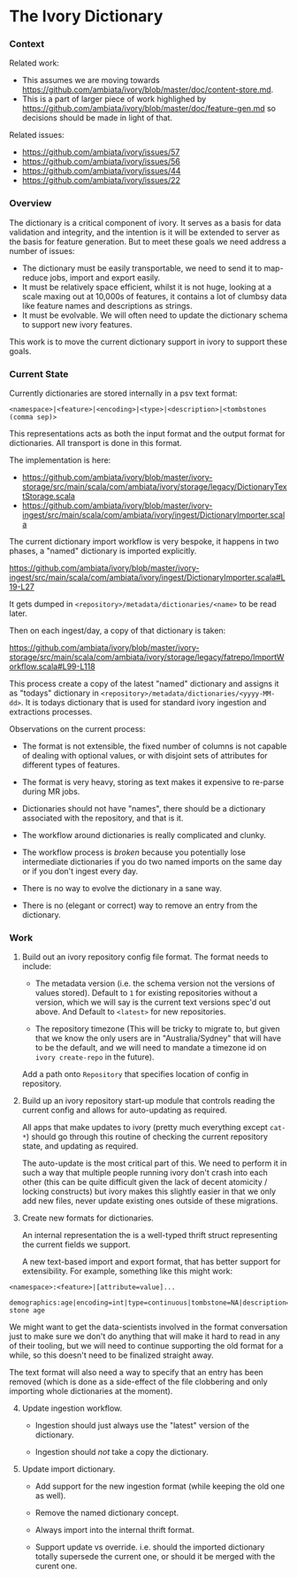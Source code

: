 The Ivory Dictionary
====================

### Context

Related work:

 - This assumes we are moving towards <https://github.com/ambiata/ivory/blob/master/doc/content-store.md>.
 - This is a part of larger piece of work highlighed by <https://github.com/ambiata/ivory/blob/master/doc/feature-gen.md> so decisions should be made in light of that.

Related issues:

 - <https://github.com/ambiata/ivory/issues/57>
 - <https://github.com/ambiata/ivory/issues/56>
 - <https://github.com/ambiata/ivory/issues/44>
 - <https://github.com/ambiata/ivory/issues/22>

### Overview

The dictionary is a critical component of ivory. It serves as a basis
for data validation and integrity, and the intention is it will be
extended to server as the basis for feature generation. But to meet these
goals we need address a number of issues:
 - The dictionary must be easily transportable, we need to send it to
   map-reduce jobs, import and export easily.
 - It must be relatively space efficient, whilst it is not huge, looking
   at a scale maxing out at 10,000s of features, it contains a lot of
   clumbsy data like feature names and descriptions as strings.
 - It must be evolvable. We will often need to update the dictionary schema
   to support new ivory features.

This work is to move the current dictionary support in ivory to support these
goals.


### Current State

Currently dictionaries are stored internally in a psv text format:

```
<namespace>|<feature>|<encoding>|<type>|<description>|<tombstones (comma sep)>
```

This representations acts as both the input format and the output
format for dictionaries. All transport is done in this format.

The implementation is here:
 - <https://github.com/ambiata/ivory/blob/master/ivory-storage/src/main/scala/com/ambiata/ivory/storage/legacy/DictionaryTextStorage.scala>
 - <https://github.com/ambiata/ivory/blob/master/ivory-ingest/src/main/scala/com/ambiata/ivory/ingest/DictionaryImporter.scala>

The current dictionary import workflow is very bespoke, it happens in two
phases, a "named" dictionary is imported explicitly.

<https://github.com/ambiata/ivory/blob/master/ivory-ingest/src/main/scala/com/ambiata/ivory/ingest/DictionaryImporter.scala#L19-L27>

It gets dumped in `<repository>/metadata/dictionaries/<name>` to be read later.

Then on each ingest/day, a copy of that dictionary is taken:

<https://github.com/ambiata/ivory/blob/master/ivory-storage/src/main/scala/com/ambiata/ivory/storage/legacy/fatrepo/ImportWorkflow.scala#L99-L118>

This process create a copy of the latest "named" dictionary and assigns it
as "todays" dictionary in `<repository>/metadata/dictionaries/<yyyy-MM-dd>`.
It is todays dictionary that is used for standard ivory ingestion and
extractions processes.

Observations on the current process:
 - The format is not extensible, the fixed number of columns is not capable
   of dealing with optional values, or with disjoint sets of attributes for
   different types of features.

 - The format is very heavy, storing as text makes it expensive to re-parse
   during MR jobs.

 - Dictionaries should not have "names", there should be a dictionary
   associated with the repository, and that is it.

 - The workflow around dictionaries is really complicated and clunky.

 - The workflow process is _broken_ because you potentially lose
   intermediate dictionaries if you do two named imports on the same
   day or if you don't ingest every day.

 - There is no way to evolve the dictionary in a sane way.

 - There is no (elegant or correct) way to remove an entry from the dictionary.


### Work

1. Build out an ivory repository config file format. The format needs to
   include:
     - The metadata version (i.e. the schema version not the versions of values stored).
       Default to `1` for existing repositories without a version, which we will say
       is the current text versions spec'd out above. And Default to `<latest>` for
       new repositories.

     - The repository timezone (This will be tricky to migrate to, but given that we
       know the only users are in "Australia/Sydney" that will have to be the default,
       and we will need to mandate a timezone id on `ivory create-repo` in the future).

   Add a path onto `Repository` that specifies location of config in
   repository.


2. Build up an ivory repository start-up module that controls reading
   the current config and allows for auto-updating as required.

   All apps that make updates to ivory (pretty much everything except `cat-*`)
   should go through this routine of checking the current repository state,
   and updating as required.

   The auto-update is the most critical part of this. We need to perform
   it in such a way that multiple people running ivory don't crash into
   each other (this can be quite difficult given the lack of decent
   atomicity / locking constructs) but ivory makes this slightly easier
   in that we only add new files, never update existing ones outside of
   these migrations.


3. Create new formats for dictionaries.

   An internal representation the is a well-typed thrift struct
   representing the current fields we support.

   A new text-based import and export format, that has better
   support for extensibility. For example, something like this
   might work:

```
<namespace>:<feature>|[attribute=value]...
```

```
demographics:age|encoding=int|type=continuous|tombstone=NA|description=the stone age
```

   We might want to get the data-scientists involved in the format
   conversation just to make sure we don't do anything that will
   make it hard to read in any of their tooling, but we will need
   to continue supporting the old format for a while, so this doesn't
   need to be finalized straight away.

   The text format will also need a way to specify that an entry has
   been removed (which is done as a side-effect of the file clobbering
   and only importing whole dictionaries at the moment).



4. Update ingestion workflow.

     - Ingestion should just always use the "latest" version of the dictionary.

     - Ingestion should _not_ take a copy the dictionary.


5. Update import dictionary.

     - Add support for the new ingestion format (while keeping the old one as well).

     - Remove the named dictionary concept.

     - Always import into the internal thrift format.

     - Support update vs override. i.e. should the imported dictionary totally
       supersede the current one, or should it be merged with the curent one.
